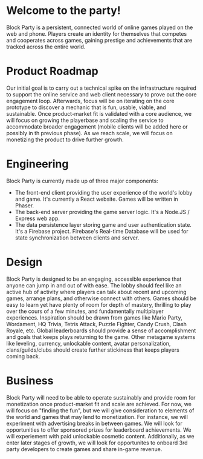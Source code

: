 # Welcome to the party!

Block Party is a persistent, connected world of online games played on the web and phone. Players create an identity for themselves that competes and cooperates across games, gaining prestige and achievements that are tracked across the entire world.

# Product Roadmap
Our initial goal is to carry out a technical spike on the infrastructure required to support the online service and web client necessary to prove out the core engagement loop. Afterwards, focus will be on iterating on the core prototype to discover a mechanic that is fun, usable, viable, and sustainable. Once product-market fit is validated with a core audience, we will focus on growing the playerbase and scaling the service to accommodate broader engagement (mobile clients will be added here or possibly in th previous phase). As we reach scale, we will focus on monetizing the product to drive further growth.

# Engineering
Block Party is currently made up of three major components:
* The front-end client providing the user experience of the world's lobby and game. It's currently a React website. Games will be written in Phaser. 
* The back-end server providing the game server logic. It's a Node.JS / Express web app.
* The data persistence layer storing game and user authentication state. It's a Firebase project. Firebase's Real-time Database will be used for state synchronization between clients and server.

# Design
Block Party is designed to be an engaging, accessible experience that anyone can jump in and out of with ease. The lobby should feel like an active hub of activity where players can talk about recent and upcoming games, arrange plans, and otherwise connect with others. Games should be easy to learn yet have plenty of room for depth of mastery, thrilling to play over the cours of a few minutes, and fundamentally multiplayer experiences. Inspiration should be drawn from games like Mario Party, Wordament, HQ Trivia, Tetris Attack, Puzzle Fighter, Candy Crush, Clash Royale, etc. Global leaderboards should provide a sense of accomplishment and goals that keeps plays returning to the game. Other metagame systems like leveling, currency, unlockable content, avatar personalization, clans/guilds/clubs should create further stickiness that keeps players coming back.

# Business
Block Party will need to be able to operate sustainably and provide room for monetization once product-market fit and scale are achieved. For now, we will focus on "finding the fun", but we will give consideration to elements of the world and games that may lend to monetization. For instance, we will experiment with advertising breaks in between games. We will look for opportunities to offer sponsored prizes for leaderboard achievements. We will experiement with paid unlockable cosmetic content. Additionally, as we enter later stages of growth, we will look for opportunites to onboard 3rd party developers to create games and share in-game revenue.
